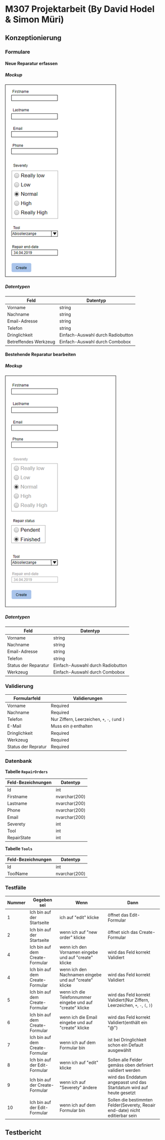 # M307 Projektarbeit (By David Hodel & Simon Müri)

## Konzeptionierung

### Formulare

#### Neue Reparatur erfassen

##### Mockup

![Create-Formular](./img/create_formular.png)

##### Datentypen

| Feld                  | Datentyp                          |
|-----------------------|-----------------------------------|
| Vorname               | string                            |
| Nachname              | string                            |
| Email-Adresse         | string                            |
| Telefon               | string                            |
| Dringlichkeit         | Einfach-Auswahl durch Radiobutton |
| Betreffendes Werkzeug | Einfach-Auswahl durch Combobox    |

#### Bestehende Reparatur bearbeiten

##### Mockup

![Edit-Formular](./img/edit_formular.png)

##### Datentypen

| Feld                 | Datentyp                          |
|----------------------|-----------------------------------|
| Vorname              | string                            |
| Nachname             | string                            |
| Email-Adresse        | string                            |
| Telefon              | string                            |
| Status der Reparatur | Einfach-Auswahl durch Radiobutton |
| Werkzeug             | Einfach-Auswahl durch Combobox    |

### Validierung

| Formularfeld        | Validierungen                                  |
|---------------------|------------------------------------------------|
| Vorname             | Required                                       |
| Nachname            | Required                                       |
| Telefon             | Nur Ziffern, Leerzeichen, `+`, `-`, `(`und `)` |
| E-Mail              | Muss ein `@` enthalten                         |
| Dringlichkeit       | Required                                       |
| Werkzeug            | Required                                       |
| Status der Repratur | Required                                       |

### Datenbank

**Tabelle `RepairOrders`**

| Feld-Bezeichnungen | Datentyp      |
|--------------------|---------------|
| Id                 | int           |
| Firstname          | nvarchar(200) |
| Lastname           | nvarchar(200) |
| Phone              | nvarchar(200) |
| Email              | nvarchar(200) |
| Severety           | int           |
| Tool               | int           |
| RepairState        | int           |

**Tabelle `Tools`**

| Feld-Bezeichnungen | Datentyp      |
|--------------------|---------------|
| Id                 | int           |
| ToolName           | nvarchar(200) |

### Testfälle

| Nummer | Gegeben sei                     | Wenn                                                       | Dann                                                                          |
|--------|---------------------------------|------------------------------------------------------------|-------------------------------------------------------------------------------|
| 1      | Ich bin auf der Startseite      | ich auf "edit" klicke                                      | öffnet das Edit-Formular                                                      |
| 2      | Ich bin auf der Startseite      | wenn ich auf "new order" klicke                            | öffnet sich das Create-Formular                                               |
| 4      | Ich bin auf dem Create-Formular | wenn ich den Vornamen eingebe und auf "create" klicke      | wird das Feld korrekt Validiert                                               |
| 4      | Ich bin auf dem Create-Formular | wenn ich den Nachnamen eingebe und auf "create" klicke     | wird das Feld korrekt Validiert                                               |
| 5      | Ich bin auf dem Create-Formular | wenn ich die Telefonnummer eingebe und auf "create" klicke | wird das Feld korrekt Validiert(Nur Ziffern, Leerzeichen, `+`, `-`, `(`, `)`) |
| 6      | Ich bin auf dem Create-Formular | wenn ich die Email eingebe und auf "create" klicke         | wird das Feld korrekt Validiert(enthält ein "@")                              |
| 7      | Ich bin auf dem Create-Formular | wenn ich auf dem Formular bin                              | ist bei Dringlichkeit schon ein Default ausgewählt                            |
| 8      | Ich bin auf der Edit-Formular   | wenn ich auf "edit" klicke                                 | Sollen alle Felder gemäss oben definiert validiert werden                     |
| 9      | Ich bin auf der Create-Formular | wenn ich auf "Severety" ändere                             | wird das Enddatum angepasst und das Startdatum wird auf heute gesetzt         |
| 10     | Ich bin auf der Edit-Formular   | wenn ich auf dem Formular bin                              | Sollen die bestimmten Felder(Severety, Reoair end-date) nicht editierbar sein |

## Testbericht